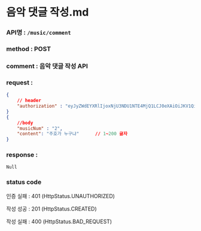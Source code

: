 # 음악 댓글 작성.md
### API명 : `/music/comment`

### method :  POST

### comment : 음악 댓글 작성 API

### request :
~~~json
{
    // header
    "authorization" : "eyJyZWdEYXRlIjoxNjU3NDU1NTE4MjQ1LCJ0eXAiOiJKV1QiLCJhbGciOiJIUzI1NiJ9.eyJ1c2VyTnVtIjoiNDMiLCJleHAiOjE2NTc0NjYzMTh9.geNy6UmYpSO88SdiU4fRzxVQYhAOiDfSv_J_cArh2JM",
}
{
    //body
    "musicNum" : "2",
    "content": "주호가 누구냐"      // 1~200 글자
}
~~~

### response :
    Null
    
### status code
인증 실패 : 401 (HttpStatus.UNAUTHORIZED)

작성 성공 : 201 (HttpStatus.CREATED)

작성 실패 : 400 (HttpStatus.BAD_REQUEST)